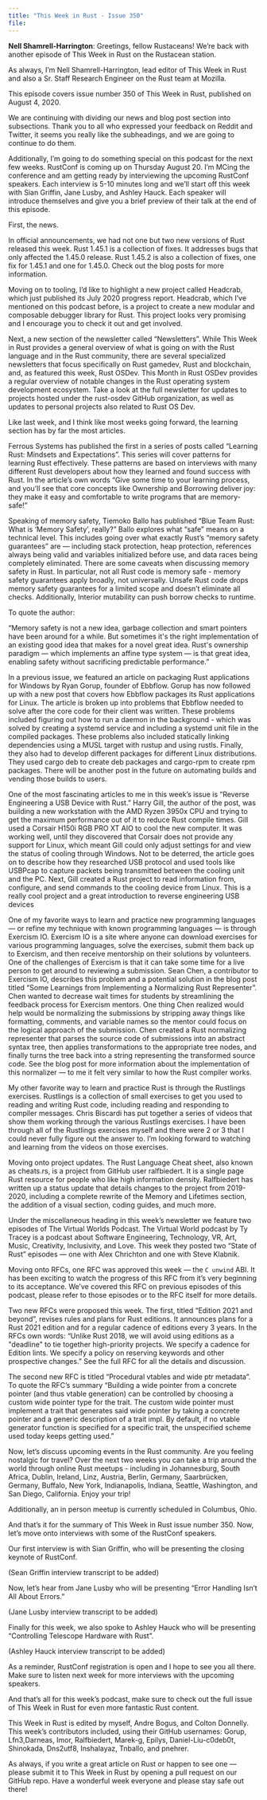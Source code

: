 ```yaml
---
title: "This Week in Rust - Issue 350"
file:
---
```


__Nell Shamrell-Harrington__: Greetings, fellow Rustaceans! We’re back with another episode of This Week in Rust on the Rustacean station.

As always, I’m Nell Shamrell-Harrington, lead editor of This Week in Rust and also a Sr. Staff Research Engineer on the Rust team at Mozilla. 

This episode covers issue number 350 of This Week in Rust, published on August 4, 2020.

We are continuing with dividing our news and blog post section into subsections. Thank you to all who expressed your feedback on Reddit and Twitter, it seems you really like the subheadings, and we are going to continue to do them.

Additionally, I’m going to do something special on this podcast for the next few weeks. RustConf is coming up on Thursday August 20. I’m MCing the conference and am getting ready by interviewing the upcoming RustConf speakers. Each interview is 5-10 minutes long and we’ll start off this week with Sian Griffin, Jane Lusby, and Ashley Hauck. Each speaker will introduce themselves and give you a brief preview of their talk at the end of this episode.

First, the news.

In official announcements, we had not one but two new versions of Rust released this week. Rust 1.45.1 is a collection of fixes. It addresses bugs that only affected the 1.45.0 release. Rust 1.45.2 is also a collection of fixes, one fix for 1.45.1 and one for 1.45.0. Check out the blog posts for more information.

Moving on to tooling, I’d like to highlight a new project called Headcrab, which just published its July 2020 progress report. Headcrab, which I’ve mentioned on this podcast before, is a project to create a new modular and composable debugger library for Rust. This project looks very promising and I encourage you to check it out and get involved.

Next, a new section of the newsletter called “Newsletters”. While This Week in Rust provides a general overview of what is going on with the Rust language and in the Rust community, there are several specialized newsletters that focus specifically on Rust gamedev, Rust and blockchain, and, as featured this week, Rust OSDev. This Month in Rust OSDev provides a regular overview of notable changes in the Rust operating system development ecosystem. Take a look at the full newsletter for updates to projects hosted under the rust-osdev GitHub organization, as well as updates to personal projects also related to Rust OS Dev.

Like last week, and I think like most weeks going forward, the learning section has by far the most articles.

Ferrous Systems has published the first in a series of posts called “Learning Rust: Mindsets and Expectations”. This series will cover patterns for learning Rust effectively. These patterns are based on interviews with many different Rust developers about how they learned and found success with Rust. In the article’s own words “Give some time to your learning process, and you'll see that core concepts like Ownership and Borrowing deliver joy: they make it easy and comfortable to write programs that are memory-safe!”

Speaking of memory safety, Tiemoko Ballo has published “Blue Team Rust: What is ‘Memory Safety’, really?” Ballo explores what “safe” means on a technical level. This includes going over what exactly Rust’s “memory safety guarantees” are — including stack protection, heap protection, references always being valid and variables initialized before use, and data races being completely eliminated. There are some caveats when discussing memory safety in Rust. In particular, not all Rust code is memory safe - memory safety guarantees apply broadly, not universally. Unsafe Rust code drops memory safety guarantees for a limited scope and doesn’t eliminate all checks. Additionally, Interior mutability can push borrow checks to runtime. 

To quote the author: 

“Memory safety is not a new idea, garbage collection and smart pointers have been around for a while. But sometimes it's the right implementation of an existing good idea that makes for a novel great idea. Rust's ownership paradigm  — which implements an affine type system — is that great idea, enabling safety without sacrificing predictable performance.”

In a previous issue, we featured an article on packaging Rust applications for Windows by Ryan Gorup, founder of Ebbflow. Gorup has now followed up with a new post that covers how Ebbflow packages its Rust applications for Linux. The article is broken up into problems that Ebbflow needed to solve after the core code for their client was written. These problems included figuring out how to run a daemon in the background - which was solved by creating a systemd service and including a systemd unit file in the compiled packages. These problems also included statically linking dependencies using a MUSL target with rustup and using rustls. Finally, they also had to develop different packages for different Linux distributions. They used cargo deb to create deb packages and cargo-rpm to create rpm packages. There will be another post in the future on automating builds and vending those builds to users.

One of the most fascinating articles to me in this week’s issue is “Reverse Engineering a USB Device with Rust.” Harry Gill, the author of the post, was building a new workstation with the AMD Ryzen 3950x CPU and trying to get the maximum performance out of it to reduce Rust compile times. Gill used a Corsair H150i RGB PRO XT AIO to cool the new computer. It was working well, until they discovered that Corsair does not provide any support for Linux, which meant Gill could only adjust settings for and view the status of cooling through Windows. Not to be deterred, the article goes on to describe how they researched USB protocol and used tools like USBPcap to capture packets being transmitted between the cooling unit and the PC. Next, Gill created a Rust project to read information from, configure, and send commands to the cooling device from Linux. This is a really cool project and a great introduction to reverse engineering USB devices

One of my favorite ways to learn and practice new programming languages — or refine my technique with known programming languages — is through Exercism IO. Exercism IO is a site where anyone can download exercises for various programming languages, solve the exercises, submit them back up to Exercism, and then receive mentorship on their solutions by volunteers. One of the challenges of Exercism is that it can take some time for a live person to get around to reviewing a submission. Sean Chen, a contributor to Exercism IO, describes this problem and a potential solution in the blog post titled “Some Learnings from Implementing a Normalizing Rust Representer”. Chen wanted to decrease wait times for students by streamlining the feedback process for Exercism mentors. One thing Chen realized would help would be normalizing the submissions by stripping away things like formatting, comments, and variable names so the mentor could focus on the logical approach of the submission. Chen created a Rust normalizing representer that parses the source code of submissions into an abstract syntax tree, then applies transformations to the appropriate tree nodes, and finally turns the tree back into a string representing the transformed source code. See the blog post for more information about the implementation of this normalizer — to me it felt very similar to how the Rust compiler works.

My other favorite way to learn and practice Rust is through the Rustlings exercises. Rustlings is a collection of small exercises to get you used to reading and writing Rust code, including reading and responding to compiler messages. Chris Biscardi has put together a series of videos that show them working through the various Rustlings exercises. I have been through all of the Rustlings exercises myself and there were 2 or 3 that I could never fully figure out the answer to. I’m looking forward to watching and learning from the videos on those exercises.

Moving onto project updates. The Rust Language Cheat sheet, also known as cheats.rs, is a project from GitHub user ralfbiedert. It is a single page Rust resource for people who like high information density. Ralfbiedert has written up a status update that details changes to the project from 2019-2020, including a complete rewrite of the Memory and Lifetimes section, the addition of a visual section, coding guides, and much more.

Under the miscellaneous heading in this week’s newsletter we feature two episodes of The Virtual Worlds Podcast. The Virtual World podcast by Ty Tracey is a podcast about Software Engineering, Technology, VR, Art, Music, Creativity, Inclusivity, and Love. This week they posted two “State of Rust” episodes — one with Alex Chrichton and one with Steve Klabnik. 

Moving onto RFCs, one RFC was approved this week — the `C unwind` ABI. It has been exciting to watch the progress of this RFC from it’s very beginning to its acceptance. We’ve covered this RFC on previous episodes of this podcast, please refer to those episodes or to the RFC itself for more details.

Two new RFCs were proposed this week. The first, titled “Edition 2021 and beyond”, revises rules and plans for Rust editions. It announces plans for a Rust 2021 edition and for a regular cadence of editions every 3 years. In the RFCs own words: “Unlike Rust 2018, we will avoid using editions as a "deadline" to tie together high-priority projects. We specify a cadence for Edition lints. We specify a policy on reserving keywords and other prospective changes.” See the full RFC for all the details and discussion.

The second new RFC is titled “Procedural vtables and wide ptr metadata”. To quote the RFC’s summary “Building a wide pointer from a concrete pointer (and thus vtable generation) can be controlled by choosing a custom wide pointer type for the trait. The custom wide pointer must implement a trait that generates said wide pointer by taking a concrete pointer and a generic description of a trait impl. By default, if no vtable generator function is specified for a specific trait, the unspecified scheme used today keeps getting used.”

Now, let’s discuss upcoming events in the Rust community. Are you feeling nostalgic for travel? Over the next two weeks you can take a trip around the world through online Rust meetups - including in Johannesburg, South Africa, Dublin, Ireland, Linz, Austria, Berlin, Germany, Saarbrücken, Germany, Buffalo, New York, Indianapolis, Indiana, Seattle, Washington, and San Diego, California. Enjoy your trip!

Additionally, an in person meetup is currently scheduled in Columbus, Ohio.

And that’s it for the summary of This Week in Rust issue number 350. Now, let’s move onto interviews with some of the RustConf speakers.

Our first interview is with Sian Griffin, who will be presenting the closing keynote of RustConf.

(Sean Griffin interview transcript to be added)

Now, let’s hear from Jane Lusby who will be presenting “Error Handling Isn’t All About Errors.”

(Jane Lusby interview transcript to be added)

Finally for this week, we also spoke to Ashley Hauck who will be presenting “Controlling Telescope Hardware with Rust”.

(Ashley Hauck interview transcript to be added)

As a reminder, RustConf registration is open and I hope to see you all there. Make sure to listen next week for more interviews with the upcoming speakers.

And that’s all for this week’s podcast, make sure to check out the full issue of This Week in Rust for even more fantastic Rust content.

This Week in Rust is edited by myself, Andre Bogus, and Colton Donnelly. This week’s contributors included, using their GitHub usernames: Gorup, Lfn3,Darneas, Imor, Ralfbiedert, Marek-g, Epilys, Daniel-Liu-c0deb0t, Shinokada, Dns2utf8, Inshalayaz, Tnballo, and pnehrer.

As always, if you write a great article on Rust or happen to see one — please submit it to This Week in Rust by opening a pull request on our GitHub repo. Have a wonderful week everyone and please stay safe out there!
